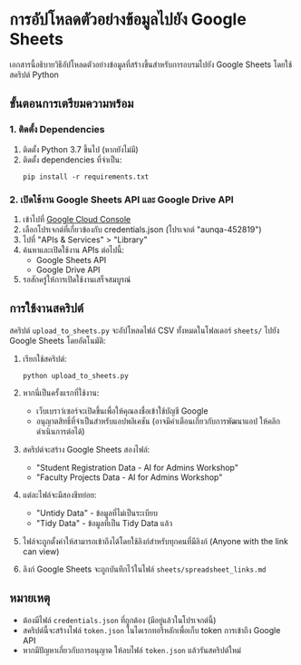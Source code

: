 # การอัปโหลดตัวอย่างข้อมูลไปยัง Google Sheets

เอกสารนี้อธิบายวิธีอัปโหลดตัวอย่างข้อมูลที่สร้างขึ้นสำหรับการอบรมไปยัง Google Sheets โดยใช้สคริปต์ Python

## ขั้นตอนการเตรียมความพร้อม

### 1. ติดตั้ง Dependencies

1. ติดตั้ง Python 3.7 ขึ้นไป (หากยังไม่มี)
2. ติดตั้ง dependencies ที่จำเป็น:
   ```
   pip install -r requirements.txt
   ```
   
### 2. เปิดใช้งาน Google Sheets API และ Google Drive API

1. เข้าไปที่ [Google Cloud Console](https://console.cloud.google.com/)
2. เลือกโปรเจกต์ที่เกี่ยวข้องกับ credentials.json (โปรเจกต์ "aunqa-452819")
3. ไปที่ "APIs & Services" > "Library"
4. ค้นหาและเปิดใช้งาน APIs ต่อไปนี้:
   - Google Sheets API
   - Google Drive API
5. รอสักครู่ให้การเปิดใช้งานเสร็จสมบูรณ์

## การใช้งานสคริปต์

สคริปต์ `upload_to_sheets.py` จะอัปโหลดไฟล์ CSV ทั้งหมดในโฟลเดอร์ `sheets/` ไปยัง Google Sheets โดยอัตโนมัติ:

1. เรียกใช้สคริปต์:
   ```
   python upload_to_sheets.py
   ```

2. หากนี่เป็นครั้งแรกที่ใช้งาน:
   - เว็บเบราว์เซอร์จะเปิดขึ้นเพื่อให้คุณลงชื่อเข้าใช้บัญชี Google
   - อนุญาตสิทธิ์ที่จำเป็นสำหรับแอปพลิเคชัน (อาจมีคำเตือนเกี่ยวกับการพัฒนาแอป ให้คลิกดำเนินการต่อได้)

3. สคริปต์จะสร้าง Google Sheets สองไฟล์:
   - "Student Registration Data - AI for Admins Workshop"
   - "Faculty Projects Data - AI for Admins Workshop"

4. แต่ละไฟล์จะมีสองชีทย่อย:
   - "Untidy Data" - ข้อมูลที่ไม่เป็นระเบียบ
   - "Tidy Data" - ข้อมูลที่เป็น Tidy Data แล้ว

5. ไฟล์จะถูกตั้งค่าให้สามารถเข้าถึงได้โดยใช้ลิงก์สำหรับทุกคนที่มีลิงก์ (Anyone with the link can view)

6. ลิงก์ Google Sheets จะถูกบันทึกไว้ในไฟล์ `sheets/spreadsheet_links.md`

## หมายเหตุ

- ต้องมีไฟล์ `credentials.json` ที่ถูกต้อง (มีอยู่แล้วในโปรเจกต์นี้)
- สคริปต์นี้จะสร้างไฟล์ `token.json` ในไดเรกทอรีหลักเพื่อเก็บ token การเข้าถึง Google API
- หากมีปัญหาเกี่ยวกับการอนุญาต ให้ลบไฟล์ `token.json` แล้วรันสคริปต์ใหม่